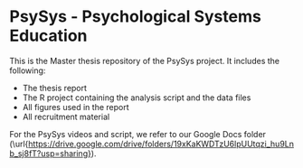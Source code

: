 # PsySys - Psychological Systems Education

This is the Master thesis repository of the PsySys project. It includes the following: 

- The thesis report
- The R project containing the analysis script and the data files
- All figures used in the report
- All recruitment material

For the PsySys videos and script, we refer to our Google Docs folder (\url{https://drive.google.com/drive/folders/19xKaKWDTzU6lpUUtqzi_hu9Lnb_sj8fT?usp=sharing}).
